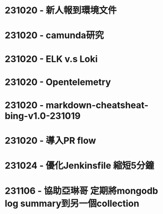 # 231020 - 新人報到環境文件
# 231020 - camunda研究
# 231020 - ELK v.s Loki
# 231020 - Opentelemetry
# 231020 - markdown-cheatsheat-bing-v1.0-231019
# 231020 - 導入PR flow 
# 231024 - 優化Jenkinsfile 縮短5分鐘
# 231106 - 協助亞琳哥 定期將mongodb log summary到另一個collection
